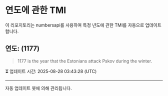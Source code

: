
# 연도에 관한 TMI

이 리포지토리는 numbersapi를 사용하여 특정 년도에 관한 TMI를 자동으로 업데이트합니다.

## 연도: (1177)
> 1177 is the year that the Estonians attack Pskov during the winter.

⏳ 업데이트 시간: 2025-08-28 03:43:28 (UTC)

---
자동 업데이트 봇에 의해 관리됩니다.
